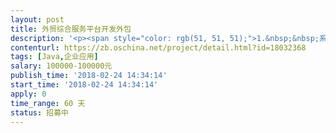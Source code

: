 ```yaml
---                
layout: post       
title: 外贸综合服务平台开发外包           
description: '<p><span style="color: rgb(51, 51, 51);">1.&nbsp;&nbsp;系统名称</span></p><p><span style="color: rgb(51, 51, 51);">《外贸综合服务平台》，以中小外贸企业为服务对象，实现“可视化一站式贸易服务”。提供标准化、规范化、集约化的融资、信保、通关、收汇、退税等所有进出口环节外贸综合服务。</span></p><p><span style="color: rgb(51, 51, 51);">2.&nbsp;&nbsp;功能要求</span></p><p><span style="color: rgb(51, 51, 51);">a)&nbsp;出口：通关、外汇、退税、物流、信保</span></p><p><span style="color: rgb(51, 51, 51);">b)&nbsp;进口：通关、物流、外汇</span></p><p><span style="color: rgb(51, 51, 51);">c)&nbsp;金融服务功能</span></p><p><span style="color: rgb(51, 51, 51);">d)&nbsp;第三方系统对接（电子口岸、退税数据导入导出、发票导入导出）</span></p><p><span style="color: rgb(51, 51, 51);">e)&nbsp;客户管理</span></p><p><span style="color: rgb(51, 51, 51);">f)&nbsp;&nbsp;风控管理</span></p><p><span style="color: rgb(51, 51, 51);">g) 手机移动端相关功能</span></p><p><span style="color: rgb(51, 51, 51);">h)&nbsp;其他相关系统管理和基础功能</span></p><p><span style="color: rgb(51, 51, 51);">3.&nbsp;技术要求</span></p><p><span style="color: rgb(51, 51, 51);">a)&nbsp;开发语言： java</span></p><p><span style="color: rgb(51, 51, 51);">4.&nbsp;&nbsp;其他要求</span></p><p><span style="color: rgb(51, 51, 51);">a)&nbsp;&nbsp;有一个以上客户案例，并可以演示系统，请将案例和团队介绍先发至邮箱</span></p><p><span style="color: rgb(51, 51, 51);">b)&nbsp;要求提供完整源代码</span></p><p><span style="color: rgb(51, 51, 51);">c)&nbsp;提供相关的技术指导和培训，共计30人天</span></p><p><span style="color: rgb(51, 51, 51);">d)&nbsp;团队区域没有要求</span></p><p><span style="color: rgb(51, 51, 51);">费用预算：</span></p><p><span style="color: rgb(51, 51, 51);">20 - 35万人民币。</span></p><p>开发周期：详谈</p>'     
contenturl: https://zb.oschina.net/project/detail.html?id=18032368      
tags: [Java,企业应用]            
salary: 100000-100000元          
publish_time: '2018-02-24 14:34:14'         
start_time: '2018-02-24 14:34:14'           
apply: 0                   
time_range: 60 天              
status: 招募中                  
---                 
```

